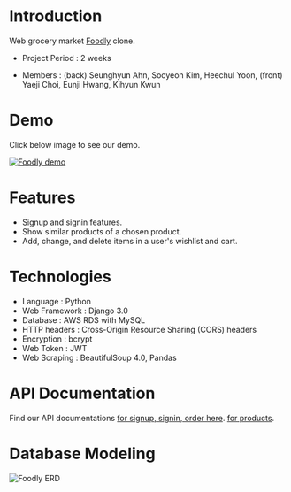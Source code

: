 # Introduction

Web grocery market [Foodly](https://foodly-store.myshopify.com/) clone. 

+ Project Period  : 2 weeks

+ Members         : (back) Seunghyun Ahn, Sooyeon Kim, Heechul Yoon, (front) Yaeji Choi, Eunji Hwang, Kihyun Kwun
         
# Demo
Click below image to see our demo.


[![Foodly demo](https://i.ibb.co/DbfDptM/Screen-Shot-2020-03-17-at-8-46-32-PM.png=200x)](https://www.youtube.com/watch?v=1K8aV-KZMQw&feature=youtu.be)

# Features
+ Signup and signin features.
+ Show similar products of a chosen product.
+ Add, change, and delete items in a user's wishlist and cart.


# Technologies
+ Language      : Python
+ Web Framework : Django 3.0
+ Database      : AWS RDS with MySQL
+ HTTP headers  : Cross-Origin Resource Sharing (CORS) headers
+ Encryption    : bcrypt
+ Web Token     : JWT
+ Web Scraping  : BeautifulSoup 4.0, Pandas

# API Documentation
Find our API documentations 
[for signup, signin, order here](https://documenter.getpostman.com/view/10398571/SzS4T8ME).
[for products](https://documenter.getpostman.com/view/10644576/SzS8rjuD?version=latest#09377cd1-b1c6-47cc-930d-0c6e2d84c1ba).


# Database Modeling
![Foodly ERD](https://i.ibb.co/rFFmfMf/foodly-20200317-21-43.png)
